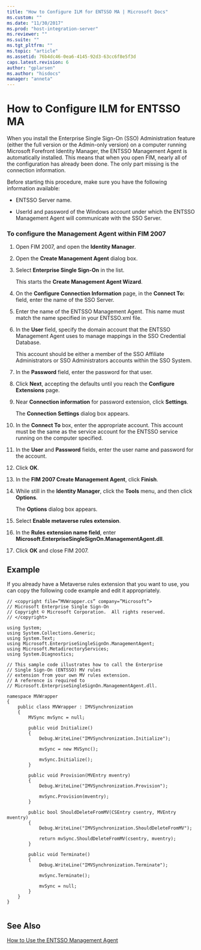 ```yaml
---
title: "How to Configure ILM for ENTSSO MA | Microsoft Docs"
ms.custom: ""
ms.date: "11/30/2017"
ms.prod: "host-integration-server"
ms.reviewer: ""
ms.suite: ""
ms.tgt_pltfrm: ""
ms.topic: "article"
ms.assetid: 76b4dc46-0ea6-4145-92d3-63cc6f8e5f3d
caps.latest.revision: 6
author: "gplarsen"
ms.author: "hisdocs"
manager: "anneta"
---
```

# How to Configure ILM for ENTSSO MA
When you install the Enterprise Single Sign-On (SSO) Administration feature (either the full version or the Admin-only version) on a computer running Microsoft Forefront Identity Manager, the ENTSSO Management Agent is automatically installed. This means that when you open FIM, nearly all of the configuration has already been done. The only part missing is the connection information.  
  
 Before starting this procedure, make sure you have the following information available:  
  
-   ENTSSO Server name.  
  
-   UserId and password of the Windows account under which the ENTSSO Management Agent will communicate with the SSO Server.  
  
### To configure the Management Agent within FIM 2007  
  
1.  Open FIM 2007, and open the **Identity Manager**.  
  
2.  Open the **Create Management Agent** dialog box.  
  
3.  Select **Enterprise Single Sign-On** in the list.  
  
     This starts the **Create Management Agent Wizard**.  
  
4.  On the **Configure Connection Information** page, in the **Connect To:** field, enter the name of the SSO Server.  
  
5.  Enter the name of the ENTSSO Management Agent. This name must match the name specified in your ENTSSO.xml file.  
  
6.  In the **User** field, specify the domain account that the ENTSSO Management Agent uses to manage mappings in the SSO Credential Database.  
  
     This account should be either a member of the SSO Affiliate Administrators or SSO Administrators accounts within the SSO System.  
  
7.  In the **Password** field, enter the password for that user.  
  
8.  Click **Next**, accepting the defaults until you reach the **Configure Extensions** page.  
  
9. Near **Connection information** for password extension, click **Settings**.  
  
     The **Connection Settings** dialog box appears.  
  
10. In the **Connect To** box, enter the appropriate account. This account must be the same as the service account for the ENTSSO service running on the computer specified.  
  
11. In the **User** and **Password** fields, enter the user name and password for the account.  
  
12. Click **OK**.  
  
13. In the  **FIM 2007 Create Management Agent**, click **Finish**.  
  
14. While still in the **Identity Manager**, click the **Tools** menu, and then click **Options**.  
  
     The **Options** dialog box appears.  
  
15. Select **Enable metaverse rules extension**.  
  
16. In the **Rules extension name field**, enter **Microsoft.EnterpriseSingleSignOn.ManagementAgent.dll**.  
  
17. Click **OK** and close FIM 2007.  
  
## Example  
 If you already have a Metaverse rules extension that you want to use, you can copy the following code example and edit it appropriately.  
  
```  
// <copyright file=”MVWrapper.cs” company=”Microsoft”>  
// Microsoft Enterprise Single Sign-On  
// Copyright © Microsoft Corporation.  All rights reserved.  
// </copyright>  
  
using System;  
using System.Collections.Generic;  
using System.Text;  
using Microsoft.EnterpriseSingleSignOn.ManagementAgent;  
using Microsoft.MetadirectoryServices;  
using System.Diagnostics;  
  
// This sample code illustrates how to call the Enterprise   
// Single Sign-On (ENTSSO) MV rules   
// extension from your own MV rules extension.  
// A reference is required to   
// Microsoft.EnterpriseSingleSignOn.ManagementAgent.dll.  
  
namespace MVWrapper  
{  
    public class MVWrapper : IMVSynchronization  
    {  
        MVSync mvSync = null;  
  
        public void Initialize()  
        {  
            Debug.WriteLine("IMVSynchronization.Initialize");  
  
            mvSync = new MVSync();  
  
            mvSync.Initialize();  
        }  
  
        public void Provision(MVEntry mventry)  
        {  
            Debug.WriteLine("IMVSynchronization.Provision");  
  
            mvSync.Provision(mventry);  
        }  
  
        public bool ShouldDeleteFromMV(CSEntry csentry, MVEntry mventry)  
        {  
            Debug.WriteLine("IMVSynchronization.ShouldDeleteFromMV");  
  
            return mvSync.ShouldDeleteFromMV(csentry, mventry);  
        }  
  
        public void Terminate()  
        {  
            Debug.WriteLine("IMVSynchronization.Terminate");  
  
            mvSync.Terminate();  
  
            mvSync = null;  
        }  
    }  
}  
  
```  
  
## See Also  
 [How to Use the ENTSSO Management Agent](../esso/how-to-use-the-entsso-management-agent.md)